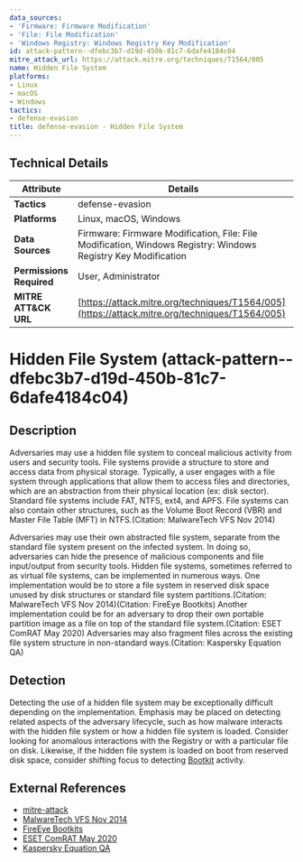 ```yaml
---
data_sources:
- 'Firmware: Firmware Modification'
- 'File: File Modification'
- 'Windows Registry: Windows Registry Key Modification'
id: attack-pattern--dfebc3b7-d19d-450b-81c7-6dafe4184c04
mitre_attack_url: https://attack.mitre.org/techniques/T1564/005
name: Hidden File System
platforms:
- Linux
- macOS
- Windows
tactics:
- defense-evasion
title: defense-evasion - Hidden File System
---
```


## Technical Details

| Attribute | Details |
|-----------|----------|
| **Tactics** | defense-evasion |
| **Platforms** | Linux, macOS, Windows |
| **Data Sources** | Firmware: Firmware Modification, File: File Modification, Windows Registry: Windows Registry Key Modification |
| **Permissions Required** | User, Administrator |
| **MITRE ATT&CK URL** | [https://attack.mitre.org/techniques/T1564/005](https://attack.mitre.org/techniques/T1564/005) |

# Hidden File System (attack-pattern--dfebc3b7-d19d-450b-81c7-6dafe4184c04)

## Description
Adversaries may use a hidden file system to conceal malicious activity from users and security tools. File systems provide a structure to store and access data from physical storage. Typically, a user engages with a file system through applications that allow them to access files and directories, which are an abstraction from their physical location (ex: disk sector). Standard file systems include FAT, NTFS, ext4, and APFS. File systems can also contain other structures, such as the Volume Boot Record (VBR) and Master File Table (MFT) in NTFS.(Citation: MalwareTech VFS Nov 2014)

Adversaries may use their own abstracted file system, separate from the standard file system present on the infected system. In doing so, adversaries can hide the presence of malicious components and file input/output from security tools. Hidden file systems, sometimes referred to as virtual file systems, can be implemented in numerous ways. One implementation would be to store a file system in reserved disk space unused by disk structures or standard file system partitions.(Citation: MalwareTech VFS Nov 2014)(Citation: FireEye Bootkits) Another implementation could be for an adversary to drop their own portable partition image as a file on top of the standard file system.(Citation: ESET ComRAT May 2020) Adversaries may also fragment files across the existing file system structure in non-standard ways.(Citation: Kaspersky Equation QA)

## Detection
Detecting the use of a hidden file system may be exceptionally difficult depending on the implementation. Emphasis may be placed on detecting related aspects of the adversary lifecycle, such as how malware interacts with the hidden file system or how a hidden file system is loaded. Consider looking for anomalous interactions with the Registry or with a particular file on disk. Likewise, if the hidden file system is loaded on boot from reserved disk space, consider shifting focus to detecting [Bootkit](https://attack.mitre.org/techniques/T1542/003) activity.

## External References
- [mitre-attack](https://attack.mitre.org/techniques/T1564/005)
- [MalwareTech VFS Nov 2014](https://www.malwaretech.com/2014/11/virtual-file-systems-for-beginners.html)
- [FireEye Bootkits](https://www.fireeye.com/blog/threat-research/2015/12/fin1-targets-boot-record.html)
- [ESET ComRAT May 2020](https://www.welivesecurity.com/wp-content/uploads/2020/05/ESET_Turla_ComRAT.pdf)
- [Kaspersky Equation QA](https://media.kasperskycontenthub.com/wp-content/uploads/sites/43/2018/03/08064459/Equation_group_questions_and_answers.pdf)
